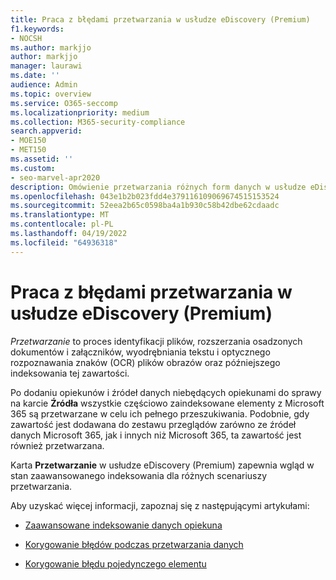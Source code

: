 ```yaml
---
title: Praca z błędami przetwarzania w usłudze eDiscovery (Premium)
f1.keywords:
- NOCSH
ms.author: markjjo
author: markjjo
manager: laurawi
ms.date: ''
audience: Admin
ms.topic: overview
ms.service: O365-seccomp
ms.localizationpriority: medium
ms.collection: M365-security-compliance
search.appverid:
- MOE150
- MET150
ms.assetid: ''
ms.custom:
- seo-marvel-apr2020
description: Omówienie przetwarzania różnych form danych w usłudze eDiscovery (Premium).
ms.openlocfilehash: 043e1b2b023fdd4e379116109069674515153524
ms.sourcegitcommit: 52eea2b65c0598ba4a1b930c58b42dbe62cdaadc
ms.translationtype: MT
ms.contentlocale: pl-PL
ms.lasthandoff: 04/19/2022
ms.locfileid: "64936318"
---
```

# <a name="work-with-processing-errors-in-ediscovery-premium"></a>Praca z błędami przetwarzania w usłudze eDiscovery (Premium)

*Przetwarzanie* to proces identyfikacji plików, rozszerzania osadzonych dokumentów i załączników, wyodrębniania tekstu i optycznego rozpoznawania znaków (OCR) plików obrazów oraz późniejszego indeksowania tej zawartości.  

Po dodaniu opiekunów i źródeł danych niebędących opiekunami do sprawy na karcie **Źródła** wszystkie częściowo zaindeksowane elementy z Microsoft 365 są przetwarzane w celu ich pełnego przeszukiwania. Podobnie, gdy zawartość jest dodawana do zestawu przeglądów zarówno ze źródeł danych Microsoft 365, jak i innych niż Microsoft 365, ta zawartość jest również przetwarzana.

Karta **Przetwarzanie** w usłudze eDiscovery (Premium) zapewnia wgląd w stan zaawansowanego indeksowania dla różnych scenariuszy przetwarzania.

Aby uzyskać więcej informacji, zapoznaj się z następującymi artykułami:

- [Zaawansowane indeksowanie danych opiekuna](indexing-custodian-data.md)

- [Korygowanie błędów podczas przetwarzania danych](error-remediation-when-processing-data-in-advanced-ediscovery.md)

- [Korygowanie błędu pojedynczego elementu](single-item-error-remediation.md)
